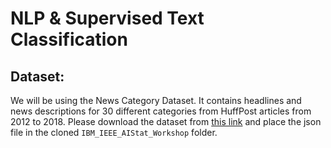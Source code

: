 # NLP & Supervised Text Classification



## Dataset: 

We will be using the News Category Dataset. It contains headlines and news descriptions for 30 different categories from HuffPost articles from 2012 to 2018. Please download the dataset from [this link](https://www.kaggle.com/datasets/rmisra/news-category-dataset) and place the json file in the cloned `IBM_IEEE_AIStat_Workshop` folder.

